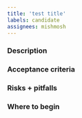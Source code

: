 ```yaml
---
title: 'test title'
labels: candidate
assignees: mishmosh
---
```

### Description

### Acceptance criteria

### Risks + pitfalls

### Where to begin
